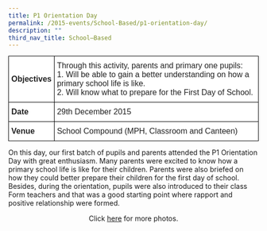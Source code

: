 ```yaml
---
title: P1 Orientation Day
permalink: /2015-events/School-Based/p1-orientation-day/
description: ""
third_nav_title: School–Based
---
```

<style type="text/css">
.tg  {border-collapse:collapse;border-spacing:0;margin:0px auto;}
.tg td{border-color:black;border-style:solid;border-width:1px;font-family:Arial, sans-serif;font-size:14px;
  overflow:hidden;padding:10px 5px;word-break:normal;}
.tg th{border-color:black;border-style:solid;border-width:1px;font-family:Arial, sans-serif;font-size:14px;
  font-weight:normal;overflow:hidden;padding:10px 5px;word-break:normal;}
.tg .tg-3etx{background-color:#FFF;color:#222;font-size:16px;font-weight:bold;text-align:left;vertical-align:middle}
.tg .tg-qtsq{background-color:#FFF;color:#222;font-size:16px;text-align:left;vertical-align:middle}
</style>
<table class="tg">
<tbody>
  <tr>
    <td class="tg-3etx">Objectives</td>
    <td class="tg-qtsq">Through this activity, parents and primary one pupils:<br>1.      Will be able to gain a better understanding on how a primary school life is like.<br>2.      Will know what to prepare for the First Day of School.</td>
  </tr>
  <tr>
    <td class="tg-3etx">Date</td>
    <td class="tg-qtsq">29th December 2015</td>
  </tr>
  <tr>
    <td class="tg-3etx">Venue</td>
    <td class="tg-qtsq">School Compound (MPH, Classroom and Canteen)</td>
  </tr>
</tbody>
</table>

On this day, our first batch of pupils and parents attended the P1 Orientation Day with great enthusiasm. Many parents were excited to know how a primary school life is like for their children. Parents were also briefed on how they could better prepare their children for the first day of school. Besides, during the orientation, pupils were also introduced to their class Form teachers and that was a good starting point where rapport and positive relationship were formed.

  

<center>Click <a href="https://flic.kr/s/aHskD75daN">here</a> for more photos.</center>